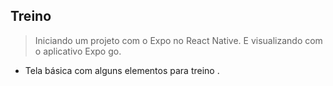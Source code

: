 ## Treino 

> Iniciando um projeto com o Expo no React Native. E visualizando com o aplicativo Expo go.

*  Tela básica com alguns elementos para treino .
